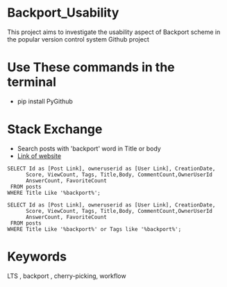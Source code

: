 # Backport_Usability
This project aims to investigate the usability aspect of Backport scheme in the popular version control system Github project

# Use These commands in the terminal
- pip install PyGithub

# Stack Exchange
 - Search posts with 'backport' word in Title or body
 - [Link of website](https://data.stackexchange.com/stackoverflow/query/new)

 ```
SELECT Id as [Post Link], owneruserid as [User Link], CreationDate,
       Score, ViewCount, Tags, Title,Body, CommentCount,OwnerUserId
       AnswerCount, FavoriteCount
  FROM posts
 WHERE Title Like '%backport%';
```

 ```
SELECT Id as [Post Link], owneruserid as [User Link], CreationDate,
       Score, ViewCount, Tags, Title,Body, CommentCount,OwnerUserId
       AnswerCount, FavoriteCount
  FROM posts
 WHERE Title Like '%backport%' or Tags like '%backport%';
 ```

 # Keywords
 LTS , backport , cherry-picking, workflow
